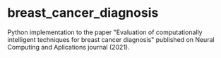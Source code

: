 # breast_cancer_diagnosis
Python implementation to the paper "Evaluation of computationally intelligent techniques for breast cancer diagnosis" published on Neural Computing and Aplications journal (2021).
